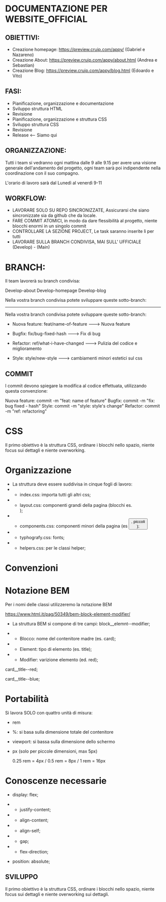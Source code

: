 # DOCUMENTAZIONE PER WEBSITE_OFFICIAL

## OBIETTIVI:

- Creazione homepage: https://preview.cruip.com/appy/ (Gabriel e Nazareno)
- Creazione About: https://preview.cruip.com/appy/about.html (Andrea e Sebastian)
- Creazione Blog: https://preview.cruip.com/appy/blog.html (Edoardo e Vito)

## FASI:

- Pianificazione, organizzazione e documentazione
- Sviluppo struttura HTML
- Revisione
- Pianificazione, organizzazione e struttura CSS
- Sviluppo struttura CSS
- Revisione 
- Release <-- Siamo qui

## ORGANIZZAZIONE:

Tutti i team si vedranno ogni mattina dalle 9 alle 9.15 per avere una visione generale dell'andamento del progetto, ogni team sarà poi indipendente nella coordinazione con il suo compagno.

L'orario di lavoro sarà dal Lunedì al venerdì 9-11

## WORKFLOW:

- LAVORARE SOLO SU REPO SINCRONIZZATE, Assicurarsi che siano sincronizzate sia da github che da locale.
- FARE COMMIT ATOMICI, in modo da dare flessibilità al progetto, niente blocchi enormi in un singolo commit
- CONTROLLARE LA SEZIONE PROJECT, Le task saranno inserite lì per tutti
- LAVORARE SULLA BRANCH CONDIVISA, MAI SULL' UFFICIALE (Develop) - (Main)

# BRANCH:

Il team lavorerà su branch condivisa:

Develop-about
Develop-homepage
Develop-blog

Nella vostra branch condivisa potete sviluppare queste sotto-branch:

---

Nella vostra branch condivisa potete sviluppare queste sotto-branch:

- Nuova feature: feat/name-of-feature ---> Nuova feature

- Bugfix: fix/bug-fixed-hash ---> Fix di bug

- Refactor: ref/what-i-have-changed ---> Pulizia del codice e miglioramento

- Style: style/new-style ---> cambiamenti minori estetici sul css

## COMMIT

I commit devono spiegare la modifica al codice effettuata, utilizzando questa convenzione:

Nuova feature: commit -m "feat: name of feature"
Bugfix: commit -m "fix: bug fixed - hash"
Style: commit -m "style: style's change"
Refactor: commit -m "ref: refactoring"

# CSS

Il primo obiettivo è la struttura CSS, ordinare i blocchi nello spazio, niente focus sui dettagli e niente overworking.

# Organizzazione

- La struttura deve essere suddivisa in cinque fogli di lavoro:
- - index.css: importa tutti gli altri css;
- - layout.css: componenti grandi della pagina (blocchi es. <section>);
- - components.css: componenti minori della pagina (es <button>, piccoli <div>);
- - typhografy.css: fonts;
- - helpers.css: per le classi helper;

# Convenzioni

# Notazione BEM

Per i nomi delle classi utilizzeremo la notazione BEM

https://www.html.it/pag/50349/bem-block-element-modifier/

- La struttura BEM si compone di tre campi: block\_\_elemnt--modifier;

- - Blocco: nome del contenitore madre (es. card);
- - Element: tipo di elemento (es. title);
- - Modifier: varizione elemento (ed. red);

card\_\_title--red;

card\_\_title--blue;

# Portabilità

Si lavora SOLO con quattro unità di misura:

- rem
- %: si basa sulla dimensione totale del contenitore
- viewport: si bassa sulla dimensione dello schermo
- px (solo per piccole dimensioni, max 5px)

  0.25 rem = 4px / 0.5 rem = 8px / 1 rem = 16px

# Conoscenze necessarie

- display: flex;
- - justify-content;
- - align-content;
- - align-self;
- - gap;
- - flex-direction;

- position: absolute;

## SVILUPPO

Il primo obiettivo è la struttura CSS, ordinare i blocchi nello spazio, niente focus sui dettagli e niente overworking sui dettagli.

